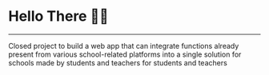 # Hello There 👋🏻
---
Closed project to build a web app that can integrate functions already present from various school-related platforms into a single solution for schools made by students and teachers for students and teachers
